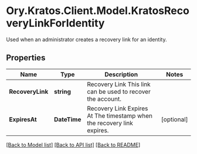 # Ory.Kratos.Client.Model.KratosRecoveryLinkForIdentity
Used when an administrator creates a recovery link for an identity.

## Properties

Name | Type | Description | Notes
------------ | ------------- | ------------- | -------------
**RecoveryLink** | **string** | Recovery Link  This link can be used to recover the account. | 
**ExpiresAt** | **DateTime** | Recovery Link Expires At  The timestamp when the recovery link expires. | [optional] 

[[Back to Model list]](../../README.md#documentation-for-models) [[Back to API list]](../../README.md#documentation-for-api-endpoints) [[Back to README]](../../README.md)

